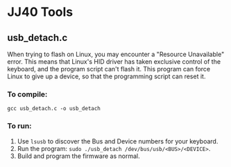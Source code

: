 # JJ40 Tools

## usb_detach.c

When trying to flash on Linux, you may encounter a "Resource Unavailable" error. This means that Linux's HID driver has taken exclusive control of the keyboard, and the program script can't flash it.
This program can force Linux to give up a device, so that the programming script can reset it.

### To compile:
```
gcc usb_detach.c -o usb_detach
```

### To run:
1. Use `lsusb` to discover the Bus and Device numbers for your keyboard.
2. Run the program: `sudo ./usb_detach /dev/bus/usb/<BUS>/<DEVICE>`.
3. Build and program the firmware as normal.
